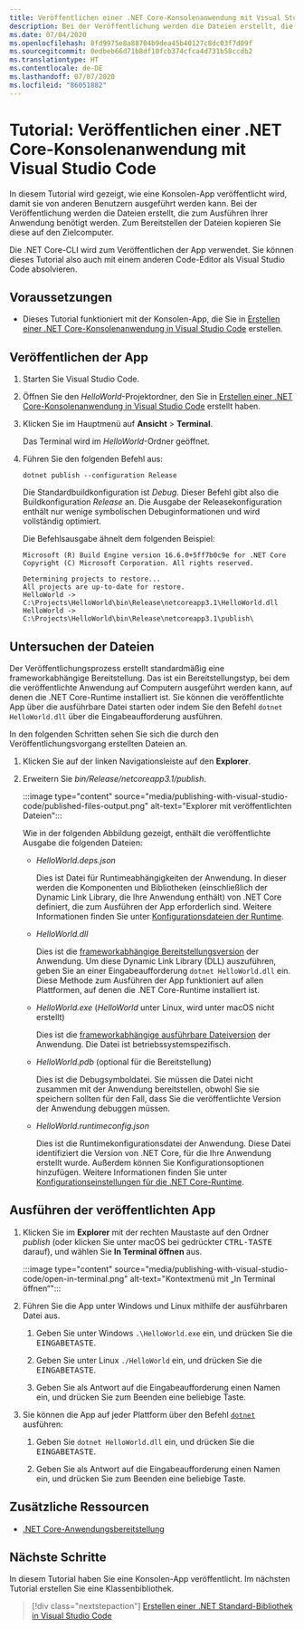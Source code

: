 ```yaml
---
title: Veröffentlichen einer .NET Core-Konsolenanwendung mit Visual Studio Code
description: Bei der Veröffentlichung werden die Dateien erstellt, die zum Ausführen Ihrer .NET Core-Anwendung benötigt werden.
ms.date: 07/04/2020
ms.openlocfilehash: 8fd9975e8a88704b9dea45b40127c8dc03f7d09f
ms.sourcegitcommit: 0edbeb66d71b8df10fcb374cfca4d731b58ccdb2
ms.translationtype: HT
ms.contentlocale: de-DE
ms.lasthandoff: 07/07/2020
ms.locfileid: "86051882"
---
```

# <a name="tutorial-publish-a-net-core-console-application-using-visual-studio-code"></a>Tutorial: Veröffentlichen einer .NET Core-Konsolenanwendung mit Visual Studio Code

In diesem Tutorial wird gezeigt, wie eine Konsolen-App veröffentlicht wird, damit sie von anderen Benutzern ausgeführt werden kann. Bei der Veröffentlichung werden die Dateien erstellt, die zum Ausführen Ihrer Anwendung benötigt werden. Zum Bereitstellen der Dateien kopieren Sie diese auf den Zielcomputer.

Die .NET Core-CLI wird zum Veröffentlichen der App verwendet. Sie können dieses Tutorial also auch mit einem anderen Code-Editor als Visual Studio Code absolvieren.

## <a name="prerequisites"></a>Voraussetzungen

- Dieses Tutorial funktioniert mit der Konsolen-App, die Sie in [Erstellen einer .NET Core-Konsolenanwendung in Visual Studio Code](with-visual-studio-code.md) erstellen.

## <a name="publish-the-app"></a>Veröffentlichen der App

1. Starten Sie Visual Studio Code.

1. Öffnen Sie den *HelloWorld*-Projektordner, den Sie in [Erstellen einer .NET Core-Konsolenanwendung in Visual Studio Code](with-visual-studio-code.md) erstellt haben.

1. Klicken Sie im Hauptmenü auf **Ansicht** > **Terminal**.

   Das Terminal wird im *HelloWorld*-Ordner geöffnet.

1. Führen Sie den folgenden Befehl aus:

   ```dotnetcli
   dotnet publish --configuration Release
   ```

   Die Standardbuildkonfiguration ist *Debug*. Dieser Befehl gibt also die Buildkonfiguration *Release* an. Die Ausgabe der Releasekonfiguration enthält nur wenige symbolischen Debuginformationen und wird vollständig optimiert.

   Die Befehlsausgabe ähnelt dem folgenden Beispiel:

   ```
   Microsoft (R) Build Engine version 16.6.0+5ff7b0c9e for .NET Core
   Copyright (C) Microsoft Corporation. All rights reserved.

   Determining projects to restore...
   All projects are up-to-date for restore.
   HelloWorld -> C:\Projects\HelloWorld\bin\Release\netcoreapp3.1\HelloWorld.dll
   HelloWorld -> C:\Projects\HelloWorld\bin\Release\netcoreapp3.1\publish\
   ```

## <a name="inspect-the-files"></a>Untersuchen der Dateien

Der Veröffentlichungsprozess erstellt standardmäßig eine frameworkabhängige Bereitstellung. Das ist ein Bereitstellungstyp, bei dem die veröffentlichte Anwendung auf Computern ausgeführt werden kann, auf denen die .NET Core-Runtime installiert ist. Sie können die veröffentlichte App über die ausführbare Datei starten oder indem Sie den Befehl `dotnet HelloWorld.dll` über die Eingabeaufforderung ausführen.

In den folgenden Schritten sehen Sie sich die durch den Veröffentlichungsvorgang erstellten Dateien an.

1. Klicken Sie auf der linken Navigationsleiste auf den **Explorer**.

1. Erweitern Sie *bin/Release/netcoreapp3.1/publish*.

   :::image type="content" source="media/publishing-with-visual-studio-code/published-files-output.png" alt-text="Explorer mit veröffentlichten Dateien":::

   Wie in der folgenden Abbildung gezeigt, enthält die veröffentlichte Ausgabe die folgenden Dateien:

   * *HelloWorld.deps.json*

      Dies ist Datei für Runtimeabhängigkeiten der Anwendung. In dieser werden die Komponenten und Bibliotheken (einschließlich der Dynamic Link Library, die Ihre Anwendung enthält) von .NET Core definiert, die zum Ausführen der App erforderlich sind. Weitere Informationen finden Sie unter [Konfigurationsdateien der Runtime](https://github.com/dotnet/cli/blob/85ca206d84633d658d7363894c4ea9d59e515c1a/Documentation/specs/runtime-configuration-file.md).

   * *HelloWorld.dll*

      Dies ist die [frameworkabhängige Bereitstellungsversion](../deploying/deploy-with-cli.md#framework-dependent-deployment) der Anwendung. Um diese Dynamic Link Library (DLL) auszuführen, geben Sie an einer Eingabeaufforderung `dotnet HelloWorld.dll` ein. Diese Methode zum Ausführen der App funktioniert auf allen Plattformen, auf denen die .NET Core-Runtime installiert ist.

   * *HelloWorld.exe* (*HelloWorld* unter Linux, wird unter macOS nicht erstellt)

      Dies ist die [frameworkabhängige ausführbare Dateiversion](../deploying/deploy-with-cli.md#framework-dependent-executable) der Anwendung. Die Datei ist betriebssystemspezifisch.

   * *HelloWorld.pdb* (optional für die Bereitstellung)

      Dies ist die Debugsymboldatei. Sie müssen die Datei nicht zusammen mit der Anwendung bereitstellen, obwohl Sie sie speichern sollten für den Fall, dass Sie die veröffentlichte Version der Anwendung debuggen müssen.

   * *HelloWorld.runtimeconfig.json*

      Dies ist die Runtimekonfigurationsdatei der Anwendung. Diese Datei identifiziert die Version von .NET Core, für die Ihre Anwendung erstellt wurde. Außerdem können Sie Konfigurationsoptionen hinzufügen. Weitere Informationen finden Sie unter [Konfigurationseinstellungen für die .NET Core-Runtime](../run-time-config/index.md#runtimeconfigjson).

## <a name="run-the-published-app"></a>Ausführen der veröffentlichten App

1. Klicken Sie im **Explorer** mit der rechten Maustaste auf den Ordner *publish* (oder klicken Sie unter macOS bei gedrückter <kbd>CTRL-TASTE</kbd> darauf), und wählen Sie **In Terminal öffnen** aus.

   :::image type="content" source="media/publishing-with-visual-studio-code/open-in-terminal.png" alt-text="Kontextmenü mit „In Terminal öffnen“":::

1. Führen Sie die App unter Windows und Linux mithilfe der ausführbaren Datei aus.

   1. Geben Sie unter Windows `.\HelloWorld.exe` ein, und drücken Sie die <kbd>EINGABETASTE</kbd>.

   1. Geben Sie unter Linux `./HelloWorld` ein, und drücken Sie die <kbd>EINGABETASTE</kbd>.

   1. Geben Sie als Antwort auf die Eingabeaufforderung einen Namen ein, und drücken Sie zum Beenden eine beliebige Taste.

1. Sie können die App auf jeder Plattform über den Befehl [`dotnet`](../tools/dotnet.md) ausführen:

   1. Geben Sie `dotnet HelloWorld.dll` ein, und drücken Sie die <kbd>EINGABETASTE</kbd>.

   1. Geben Sie als Antwort auf die Eingabeaufforderung einen Namen ein, und drücken Sie zum Beenden eine beliebige Taste.

## <a name="additional-resources"></a>Zusätzliche Ressourcen

- [.NET Core-Anwendungsbereitstellung](../deploying/index.md)

## <a name="next-steps"></a>Nächste Schritte

In diesem Tutorial haben Sie eine Konsolen-App veröffentlicht. Im nächsten Tutorial erstellen Sie eine Klassenbibliothek.

> [!div class="nextstepaction"]
> [Erstellen einer .NET Standard-Bibliothek in Visual Studio Code](library-with-visual-studio-code.md)
